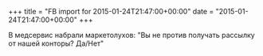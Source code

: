 +++
title = "FB import for 2015-01-24T21:47:00+00:00"
date = "2015-01-24T21:47:00+00:00"
+++

В медсервис набрали маркетолухов: "Вы не против получать рассылку от нашей конторы? Да/Нет"




